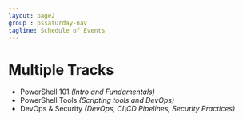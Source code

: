 ```yaml
---
layout: page2
group : pssaturday-nav
tagline: Schedule of Events
---
```


# Multiple Tracks

- PowerShell 101 *(Intro and Fundamentals)*
- PowerShell Tools *(Scripting tools and DevOps)*
- DevOps & Security *(DevOps, CI\CD Pipelines, Security Practices)*